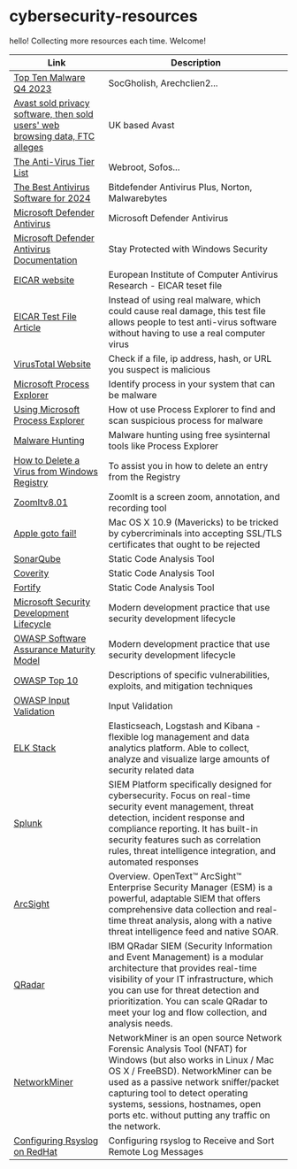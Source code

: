# cybersecurity-resources
hello!
Collecting more resources each time. Welcome!

| Link | Description |
|------|-------------|
| [Top Ten Malware Q4 2023](https://www.cisecurity.org/insights/blog/top-10-malware-q4-2023) | SocGholish, Arechclien2... |
| [Avast sold privacy software, then sold users' web browsing data, FTC alleges](https://www.cbsnews.com/news/ftc-avast-browsing-data-privacy/) | UK based Avast |
| [The Anti-Virus Tier List](https://www.youtube.com/watch?app=desktop&v=xKrHWM1VeFQ) | Webroot, Sofos... |
| [The Best Antivirus Software for 2024](https://www.pcmag.com/picks/the-best-antivirus-protection) | Bitdefender Antivirus Plus, Norton, Malwarebytes |
| [Microsoft Defender Antivirus](https://www.microsoft.com/en-us/videoplayer/embed/RE3FifU) | Microsoft Defender Antivirus |
| [Microsoft Defender Antivirus Documentation](https://support.microsoft.com/en-us/windows/stay-protected-with-windows-security-2ae0363d-0ada-c064-8b56-6a39afb6a963#:~:text=Windows%20Security%20is%20built%2Din,program%20called%20Microsoft%20Defender%20Antivirus.) | Stay Protected with Windows Security |
| [EICAR website](https://www.eicar.org/download-anti-malware-testfile/#top) | European Institute of Computer Antivirus Research - EICAR teset file |
| [EICAR Test File Article](https://en.wikipedia.org/wiki/EICAR_test_file) | Instead of using real malware, which could cause real damage, this test file allows people to test anti-virus software without having to use a real computer virus |
| [VirusTotal Website](https://www.virustotal.com/gui/home/search) | Check if a file, ip address, hash, or URL you suspect is malicious |
| [Microsoft Process Explorer](https://learn.microsoft.com/en-us/sysinternals/downloads/process-explorer) | Identify process in your system that can be malware |
| [Using Microsoft Process Explorer](https://www.101labs.net/comptia-security/lab-57-how-to-use-process-explorer-to-find-and-scan-suspicious-processes-for-malware/) | How ot use Process Explorer to find and scan suspicious process for malware |
| [Malware Hunting](https://www.youtube.com/watch?v=A_TPZxuTzBU) | Malware hunting using free sysinternal tools like Process Explorer |
| [How to Delete a Virus from Windows Registry](https://www.youtube.com/watch?v=uEv0Tpcfn40) |  To assist you in how to delete an entry from the Registry |
| [ZoomItv8.01](https://learn.microsoft.com/en-us/sysinternals/downloads/zoomit) | ZoomIt is a screen zoom, annotation, and recording tool |
| [Apple goto fail!](https://news.sophos.com/en-us/2014/02/28/sophos-in-the-news-world-of-warbiking-apples-goto-fail-bug-android-malware-surge/) | Mac OS X 10.9 (Mavericks) to be tricked by cybercriminals into accepting SSL/TLS certificates that ought to be rejected |
| [SonarQube](https://www.sonarsource.com/products/sonarqube/) | Static Code Analysis Tool |
| [Coverity](https://www.synopsys.com/software-integrity/security-testing/static-analysis-sast.html) | Static Code Analysis Tool |
| [Fortify](https://www.microfocus.com/en-us/cyberres/application-security) | Static Code Analysis Tool |
| [Microsoft Security Development Lifecycle](https://www.microfocus.com/en-us/cyberres/application-security) | Modern development practice that use security development lifecycle |
| [OWASP Software Assurance Maturity Model](https://owasp.org/www-project-samm/) | Modern development practice that use security development lifecycle |
| [OWASP Top 10](https://owasp.org/www-project-top-ten/) | Descriptions of specific vulnerabilities, exploits, and mitigation techniques |
| [OWASP Input Validation](https://cheatsheetseries.owasp.org/cheatsheets/Input_Validation_Cheat_Sheet.html) | Input Validation |
| [ELK Stack](https://www.elastic.co/elastic-stack) | Elasticseach, Logstash and Kibana - flexible log management and data analytics platform. Able to collect, analyze and visualize large amounts of security related data |
| [Splunk](https://www.splunk.com/) | SIEM Platform specifically designed for cybersecurity. Focus on real-time security event management, threat detection, incident response and compliance reporting. It has built-in security features such as  correlation rules, threat intelligence integration, and automated responses |
| [ArcSight](https://www.opentext.com/products/arcsight-enterprise-security-manager#:~:text=On%20this%20page-,Overview,intelligence%20feed%20and%20native%20SOAR.) | Overview. OpenText™ ArcSight™ Enterprise Security Manager (ESM) is a powerful, adaptable SIEM that offers comprehensive data collection and real-time threat analysis, along with a native threat intelligence feed and native SOAR. |
| [QRadar](https://www.ibm.com/products/qradar-siem) | IBM QRadar SIEM (Security Information and Event Management) is a modular architecture that provides real-time visibility of your IT infrastructure, which you can use for threat detection and prioritization. You can scale QRadar to meet your log and flow collection, and analysis needs. |
| [NetworkMiner](https://www.netresec.com/?page=NetworkMiner) | NetworkMiner is an open source Network Forensic Analysis Tool (NFAT) for Windows (but also works in Linux / Mac OS X / FreeBSD). NetworkMiner can be used as a passive network sniffer/packet capturing tool to detect operating systems, sessions, hostnames, open ports etc. without putting any traffic on the network. |
| [Configuring Rsyslog on RedHat](https://docs.redhat.com/en/documentation/red_hat_enterprise_linux/6/html/deployment_guide/s1-configuring_rsyslog_on_a_logging_server#s1-configuring_rsyslog_on_a_logging_server) | Configuring rsyslog to Receive and Sort Remote Log Messages |
